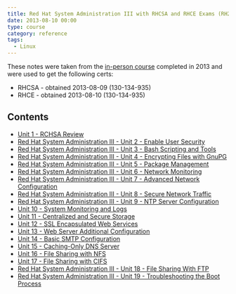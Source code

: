 ```yaml
---
title: Red Hat System Administration III with RHCSA and RHCE Exams (RH255)
date: 2013-08-10 00:00
type: course
category: reference
tags:
  - Linux
---
```


These notes were taken from the [in-person course](https://www.ddls.com.au/courses/red-hat/red-hat/rh255-red-hat-system-administration-iii-with-rhcsa-and-rhce-exams/) completed in 2013 and were used to get the following certs:

* RHCSA - obtained 2013-08-09 (130-134-935)
* RHCE - obtained 2013-08-10 (130-134-935)

## Contents

* [Unit 1 - RCHSA Review](unit-1-rcsha-review.md)
* [Red Hat System Administration III - Unit 2 - Enable User Security](unit-2-enable-user-security.md)
* [Red Hat System Administration III - Unit 3 - Bash Scripting and Tools](unit-3-bash-scripting-and-tools.md)
* [Red Hat System Administration III - Unit 4 - Encrypting Files with GnuPG](unit-4-encrypting-files-with-gnupg.md)
* [Red Hat System Administration III - Unit 5 - Package Management](unit-5-package-management.md)
* [Red Hat System Administration III - Unit 6 - Network Monitoring](unit-6-network-monitoring.md)
* [Red Hat System Administration III - Unit 7 - Advanced Network Configuration](unit-7-advanced-network-configuration.md)
* [Red Hat System Administration III - Unit 8 - Secure Network Traffic](unit-8-secure-network-traffic.md)
* [Red Hat System Administration III - Unit 9 - NTP Server Configuration](unit-9-ntp-server-configuration.md)
* [Unit 10 - System Monitoring and Logs](unit-10-system-monitoring-and-logs.md)
* [Unit 11 - Centralized and Secure Storage](unit-11-centralized-and-secure-storage.md)
* [Unit 12 - SSL Encapsulated Web Services](unit-12-ssl-encapsulated-web-services.md)
* [Unit 13 - Web Server Additional Configuration](unit-13-web-server-additional-configuration.md)
* [Unit 14 - Basic SMTP Configuration](unit-14-basic-smtp-configuration.md)
* [Unit 15 - Caching-Only DNS Server](unit-15-caching-only-dns-server.md)
* [Unit 16 - File Sharing with NFS](unit-16-file-sharing-with-nfs.md)
* [Unit 17 - File Sharing with CIFS](unit-17-file-sharing-with-cifs.md)
* [Red Hat System Administration III - Unit 18 - File Sharing With FTP](unit-18-file-sharing-with-ftp.md)
* [Red Hat System Administration III - Unit 19 - Troubleshooting the Boot Process](unit-19-troubleshooting-the-boot-process.md)
